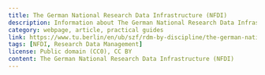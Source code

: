 ```yaml
---
title: The German National Research Data Infrastructure (NFDI)
description: Information about The German National Research Data Infrastructure (NFDI).
category: webpage, article, practical guides
link: https://www.tu.berlin/en/ub/szf/rdm-by-discipline/the-german-national-research-data-infrastructure-nfdi
tags: [NFDI, Research Data Management]
license: Public domain (CC0), CC BY
content: The German National Research Data Infrastructure (NFDI)
---
```

